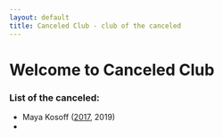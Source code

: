 ```yaml
---
layout: default
title: Canceled Club - club of the canceled
---
```


# Welcome to Canceled Club  

### List of the canceled:  

* Maya Kosoff ([2017](https://twitter.com/mekosoff/status/1174002460974706688), 2019)
* 
